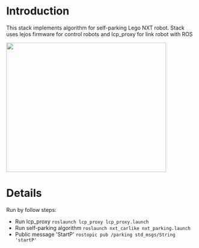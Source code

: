 # Introduction #

This stack implements algorithm for self-parking Lego NXT robot. Stack uses lejos firmware for control robots and lcp\_proxy for link robot with ROS

<a href='http://www.youtube.com/watch?feature=player_embedded&v=AZlVnxzhT9c' target='_blank'><img src='http://img.youtube.com/vi/AZlVnxzhT9c/0.jpg' width='425' height=344 /></a>

# Details #

Run by follow steps:
  * Run lcp\_proxy
`roslaunch lcp_proxy lcp_proxy.launch`
  * Run self-parking algorithm
`roslaunch nxt_carlike nxt_parking.launch`
  * Public message 'StartP'
`rostopic pub /parking std_msgs/String 'startP'`